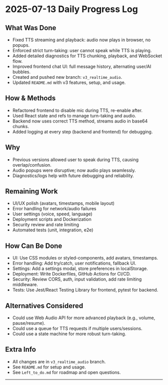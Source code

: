 # 2025-07-13 Daily Progress Log

## What Was Done
- Fixed TTS streaming and playback: audio now plays in browser, no popups.
- Enforced strict turn-taking: user cannot speak while TTS is playing.
- Added detailed diagnostics for TTS chunking, playback, and WebSocket flow.
- Improved frontend chat UI: full message history, alternating user/AI bubbles.
- Created and pushed new branch: `v3_realtime_audio`.
- Updated `README.md` with v3 features, setup, and usage.

## How & Methods
- Refactored frontend to disable mic during TTS, re-enable after.
- Used React state and refs to manage turn-taking and audio.
- Backend now uses correct TTS method, streams audio in base64 chunks.
- Added logging at every step (backend and frontend) for debugging.

## Why
- Previous versions allowed user to speak during TTS, causing overlap/confusion.
- Audio popups were disruptive; now audio plays seamlessly.
- Diagnostics/logs help with future debugging and reliability.

## Remaining Work
- UI/UX polish (avatars, timestamps, mobile layout)
- Error handling for network/audio failures
- User settings (voice, speed, language)
- Deployment scripts and Dockerization
- Security review and rate limiting
- Automated tests (unit, integration, e2e)

## How Can Be Done
- UI: Use CSS modules or styled-components, add avatars, timestamps.
- Error handling: Add try/catch, user notifications, fallback UI.
- Settings: Add a settings modal, store preferences in localStorage.
- Deployment: Write Dockerfiles, GitHub Actions for CI/CD.
- Security: Review CORS, auth, input validation, add rate limiting middleware.
- Tests: Use Jest/React Testing Library for frontend, pytest for backend.

## Alternatives Considered
- Could use Web Audio API for more advanced playback (e.g., volume, pause/resume).
- Could use a queue for TTS requests if multiple users/sessions.
- Could use a state machine for more robust turn-taking.

## Extra Info
- All changes are in `v3_realtime_audio` branch.
- See `README.md` for setup and usage.
- See `Left_to_do.md` for roadmap and open questions.

--- 